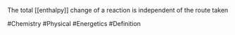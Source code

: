 The total [[enthalpy]] change of a reaction is independent of the route taken

#Chemistry #Physical #Energetics #Definition
